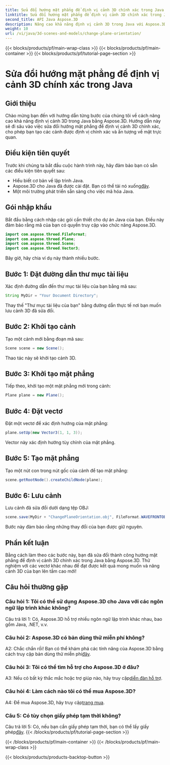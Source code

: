 ```yaml
---
title: Sửa đổi hướng mặt phẳng để định vị cảnh 3D chính xác trong Java
linktitle: Sửa đổi hướng mặt phẳng để định vị cảnh 3D chính xác trong Java
second_title: API Java Aspose.3D
description: Nâng cao khả năng định vị cảnh 3D trong Java với Aspose.3D. Sửa đổi hướng mặt phẳng cho chính xác. Tải xuống ngay để có trải nghiệm hình ảnh hấp dẫn.
weight: 10
url: /vi/java/3d-scenes-and-models/change-plane-orientation/
---
```


{{< blocks/products/pf/main-wrap-class >}}
{{< blocks/products/pf/main-container >}}
{{< blocks/products/pf/tutorial-page-section >}}

# Sửa đổi hướng mặt phẳng để định vị cảnh 3D chính xác trong Java

## Giới thiệu

Chào mừng bạn đến với hướng dẫn từng bước của chúng tôi về cách nâng cao khả năng định vị cảnh 3D trong Java bằng Aspose.3D. Hướng dẫn này sẽ đi sâu vào việc sửa đổi hướng mặt phẳng để định vị cảnh 3D chính xác, cho phép bạn tạo các cảnh được định vị chính xác và ấn tượng về mặt trực quan.

## Điều kiện tiên quyết

Trước khi chúng ta bắt đầu cuộc hành trình này, hãy đảm bảo bạn có sẵn các điều kiện tiên quyết sau:

- Hiểu biết cơ bản về lập trình Java.
- Aspose.3D cho Java đã được cài đặt. Bạn có thể tải nó xuống[đây](https://releases.aspose.com/3d/java/).
- Một môi trường phát triển sẵn sàng cho việc mã hóa Java.

## Gói nhập khẩu

Bắt đầu bằng cách nhập các gói cần thiết cho dự án Java của bạn. Điều này đảm bảo rằng mã của bạn có quyền truy cập vào chức năng Aspose.3D. 

```java
import com.aspose.threed.FileFormat;
import com.aspose.threed.Plane;
import com.aspose.threed.Scene;
import com.aspose.threed.Vector3;
```

Bây giờ, hãy chia ví dụ này thành nhiều bước.

## Bước 1: Đặt đường dẫn thư mục tài liệu

Xác định đường dẫn đến thư mục tài liệu của bạn bằng mã sau:

```java
String MyDir = "Your Document Directory";
```

Thay thế "Thư mục tài liệu của bạn" bằng đường dẫn thực tế nơi bạn muốn lưu cảnh 3D đã sửa đổi.

## Bước 2: Khởi tạo cảnh

Tạo một cảnh mới bằng đoạn mã sau:

```java
Scene scene = new Scene();
```

Thao tác này sẽ khởi tạo cảnh 3D.

## Bước 3: Khởi tạo mặt phẳng

Tiếp theo, khởi tạo một mặt phẳng mới trong cảnh:

```java
Plane plane = new Plane();
```

## Bước 4: Đặt vectơ

Đặt một vectơ để xác định hướng của mặt phẳng:

```java
plane.setUp(new Vector3(1, 1, 3));
```

Vector này xác định hướng tùy chỉnh của mặt phẳng.

## Bước 5: Tạo mặt phẳng

Tạo một nút con trong nút gốc của cảnh để tạo mặt phẳng:

```java
scene.getRootNode().createChildNode(plane);
```

## Bước 6: Lưu cảnh

Lưu cảnh đã sửa đổi dưới dạng tệp OBJ:

```java
scene.save(MyDir + "ChangePlaneOrientation.obj", FileFormat.WAVEFRONTOBJ);
```

Bước này đảm bảo rằng những thay đổi của bạn được giữ nguyên.

## Phần kết luận

Bằng cách làm theo các bước này, bạn đã sửa đổi thành công hướng mặt phẳng để định vị cảnh 3D chính xác trong Java bằng Aspose.3D. Thử nghiệm với các vectơ khác nhau để đạt được kết quả mong muốn và nâng cảnh 3D của bạn lên tầm cao mới!


## Câu hỏi thường gặp

### Câu hỏi 1: Tôi có thể sử dụng Aspose.3D cho Java với các ngôn ngữ lập trình khác không?

Câu trả lời 1: Có, Aspose.3D hỗ trợ nhiều ngôn ngữ lập trình khác nhau, bao gồm Java, .NET, v.v.

### Câu hỏi 2: Aspose.3D có bản dùng thử miễn phí không?

 A2: Chắc chắn rồi! Bạn có thể khám phá các tính năng của Aspose.3D bằng cách truy cập bản dùng thử miễn phí[đây](https://releases.aspose.com/).

### Câu hỏi 3: Tôi có thể tìm hỗ trợ cho Aspose.3D ở đâu?

 A3: Nếu có bất kỳ thắc mắc hoặc trợ giúp nào, hãy truy cập[diễn đàn hỗ trợ](https://forum.aspose.com/c/3d/18).

### Câu hỏi 4: Làm cách nào tôi có thể mua Aspose.3D?

 A4: Để mua Aspose.3D, hãy truy cập[trang mua](https://purchase.aspose.com/buy).

### Câu 5: Có tùy chọn giấy phép tạm thời không?

 Câu trả lời 5: Có, nếu bạn cần giấy phép tạm thời, bạn có thể lấy giấy phép[đây](https://purchase.aspose.com/temporary-license/).
{{< /blocks/products/pf/tutorial-page-section >}}

{{< /blocks/products/pf/main-container >}}
{{< /blocks/products/pf/main-wrap-class >}}

{{< blocks/products/products-backtop-button >}}
